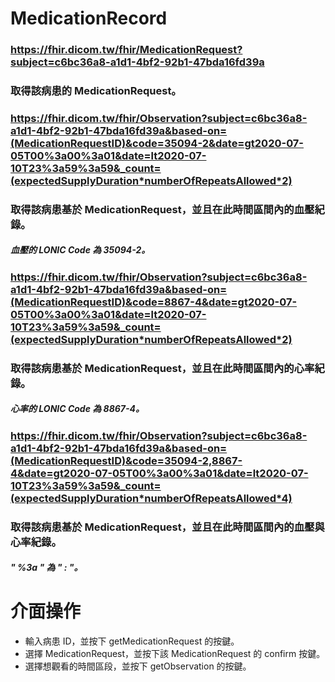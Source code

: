 # MedicationRecord

### https://fhir.dicom.tw/fhir/MedicationRequest?subject=c6bc36a8-a1d1-4bf2-92b1-47bda16fd39a
### 取得該病患的 MedicationRequest。

### https://fhir.dicom.tw/fhir/Observation?subject=c6bc36a8-a1d1-4bf2-92b1-47bda16fd39a&based-on=(MedicationRequestID)&code=35094-2&date=gt2020-07-05T00%3a00%3a01&date=lt2020-07-10T23%3a59%3a59&_count=(expectedSupplyDuration*numberOfRepeatsAllowed*2)
### 取得該病患基於 MedicationRequest，並且在此時間區間內的血壓紀錄。
##### 血壓的 LONIC Code 為 35094-2。

### https://fhir.dicom.tw/fhir/Observation?subject=c6bc36a8-a1d1-4bf2-92b1-47bda16fd39a&based-on=(MedicationRequestID)&code=8867-4&date=gt2020-07-05T00%3a00%3a01&date=lt2020-07-10T23%3a59%3a59&_count=(expectedSupplyDuration*numberOfRepeatsAllowed*2)
### 取得該病患基於 MedicationRequest，並且在此時間區間內的心率紀錄。
##### 心率的 LONIC Code 為 8867-4。

### https://fhir.dicom.tw/fhir/Observation?subject=c6bc36a8-a1d1-4bf2-92b1-47bda16fd39a&based-on=(MedicationRequestID)&code=35094-2,8867-4&date=gt2020-07-05T00%3a00%3a01&date=lt2020-07-10T23%3a59%3a59&_count=(expectedSupplyDuration*numberOfRepeatsAllowed*4)
### 取得該病患基於 MedicationRequest，並且在此時間區間內的血壓與心率紀錄。

##### " %3a " 為 " : "。

#
# 介面操作

* 輸入病患 ID，並按下 getMedicationRequest 的按鍵。
* 選擇 MedicationRequest，並按下該 MedicationRequest 的 confirm 按鍵。
* 選擇想觀看的時間區段，並按下 getObservation 的按鍵。
